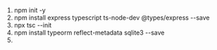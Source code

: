 1. npm init -y
2. npm install express typescript ts-node-dev @types/express --save
3. npx tsc --init
4. npm install typeorm reflect-metadata sqlite3 --save
5. 